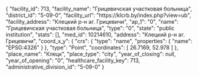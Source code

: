 {
    "facility_id": 713,
    "facility_name": "Грицевичская участковая больница",
    "district_id": "5-09-0",
    "facility_url": "https:\/\/klcrb.by\/index.php?view=ub",
    "facility_address": "Клецкий р-н аг. Грицевичи",
    "ap_1": "0",
    "name": "Грицевичская участковая больница",
    "type": "0",
    "state": "public institution",
    "stats": [],
    "med_id": 10214610,
    "address": "Клецкий р-н аг. Грицевичи",
    "coord_x_y": {
        "crs": {
            "type": "name",
            "properties": {
                "name": "EPSG:4326"
            }
        },
        "type": "Point",
        "coordinates": [
            26.7169,
            52.978
        ]
    },
    "place_name": "Клецк",
    "place_type": "city",
    "year_of_closing": null,
    "year_of_opening": "0",
    "healthcare_facility_key": 713,
    "administrative_division_id": "5-09-0"
}